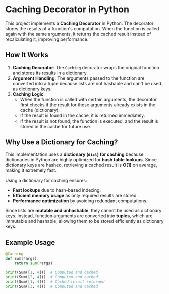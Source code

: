 # Caching Decorator in Python

This project implements a **Caching Decorator** in Python. The decorator stores the results of a function's computation. When the function is called again with the same arguments, it returns the cached result instead of recalculating it, improving performance.

## How It Works

1. **Caching Decorator**: The `Caching` decorator wraps the original function and stores its results in a dictionary.
2. **Argument Handling**: The arguments passed to the function are converted into a tuple because lists are not hashable and can't be used as dictionary keys.
3. **Caching Logic**:
   - When the function is called with certain arguments, the decorator first checks if the result for those arguments already exists in the cache (dictionary).
   - If the result is found in the cache, it is returned immediately.
   - If the result is not found, the function is executed, and the result is stored in the cache for future use.

## Why Use a Dictionary for Caching?

This implementation uses a **dictionary (`dict`) for caching** because dictionaries in Python are highly optimized for **hash table lookups**. Since dictionary keys are hashed, retrieving a cached result is **O(1)** on average, making it extremely fast. 

Using a dictionary for caching ensures:
- **Fast lookups** due to hash-based indexing.
- **Efficient memory usage** as only required results are stored.
- **Performance optimization** by avoiding redundant computations.

Since lists are **mutable and unhashable**, they cannot be used as dictionary keys. Instead, function arguments are converted into **tuples**, which are immutable and hashable, allowing them to be stored efficiently as dictionary keys.

## Example Usage

```python
@Caching
def Sum(*args):
    return sum(*args)

print(Sum([1, 4]))  # Computed and cached
print(Sum([2, 4]))  # Computed and cached
print(Sum([1, 4]))  # Cached result returned
print(Sum([3, 4]))  # Computed and cached


